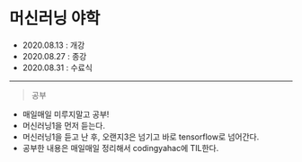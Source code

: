 # 머신러닝 야학

- 2020.08.13 : 개강
- 2020.08.27 : 종강
- 2020.08.31 : 수료식
---

> 공부
- 매일매일 미루지말고 공부!
- 머신러닝1을 먼저 듣는다.
- 머신러닝1을 듣고 난 후, 오랜지3은 넘기고 바로 tensorflow로 넘어간다.
- 공부한 내용은 매일매일 정리해서 codingyahac에 TIL한다.
